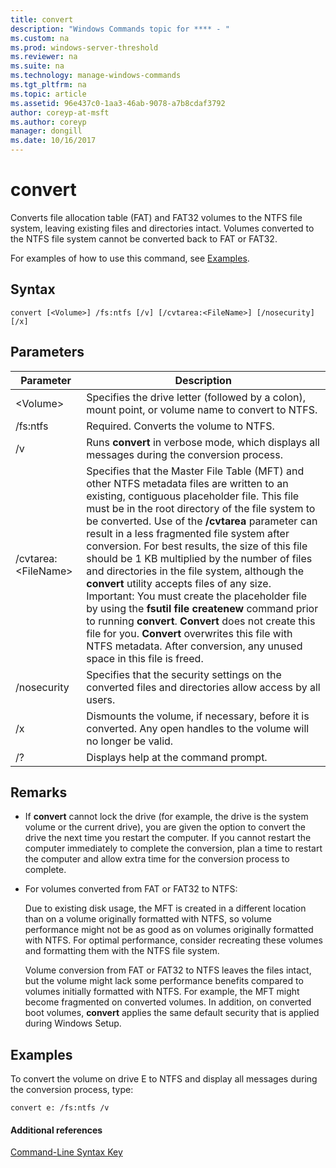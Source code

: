 ```yaml
---
title: convert
description: "Windows Commands topic for **** - "
ms.custom: na
ms.prod: windows-server-threshold
ms.reviewer: na
ms.suite: na
ms.technology: manage-windows-commands
ms.tgt_pltfrm: na
ms.topic: article
ms.assetid: 96e437c0-1aa3-46ab-9078-a7b8cdaf3792
author: coreyp-at-msft
ms.author: coreyp
manager: dongill
ms.date: 10/16/2017
---
```


# convert



Converts file allocation table (FAT) and FAT32 volumes to the NTFS file system, leaving existing files and directories intact. Volumes converted to the NTFS file system cannot be converted back to FAT or FAT32.

For examples of how to use this command, see [Examples](#BKMK_examples).

## Syntax

```
convert [<Volume>] /fs:ntfs [/v] [/cvtarea:<FileName>] [/nosecurity] [/x]
```

## Parameters

|Parameter|Description|
|---------|-----------|
|\<Volume>|Specifies the drive letter (followed by a colon), mount point, or volume name to convert to NTFS.|
|/fs:ntfs|Required. Converts the volume to NTFS.|
|/v|Runs **convert** in verbose mode, which displays all messages during the conversion process.|
|/cvtarea:\<FileName>|Specifies that the Master File Table (MFT) and other NTFS metadata files are written to an existing, contiguous placeholder file. This file must be in the root directory of the file system to be converted. Use of the **/cvtarea** parameter can result in a less fragmented file system after conversion. For best results, the size of this file should be 1 KB multiplied by the number of files and directories in the file system, although the **convert** utility accepts files of any size.</br>Important: You must create the placeholder file by using the **fsutil file createnew** command prior to running **convert**. **Convert** does not create this file for you. **Convert** overwrites this file with NTFS metadata. After conversion, any unused space in this file is freed.|
|/nosecurity|Specifies that the security settings on the converted files and directories allow access by all users.|
|/x|Dismounts the volume, if necessary, before it is converted. Any open handles to the volume will no longer be valid.|
|/?|Displays help at the command prompt.|

## Remarks

-   If **convert** cannot lock the drive (for example, the drive is the system volume or the current drive), you are given the option to convert the drive the next time you restart the computer. If you cannot restart the computer immediately to complete the conversion, plan a time to restart the computer and allow extra time for the conversion process to complete.
-   For volumes converted from FAT or FAT32 to NTFS:

    Due to existing disk usage, the MFT is created in a different location than on a volume originally formatted with NTFS, so volume performance might not be as good as on volumes originally formatted with NTFS. For optimal performance, consider recreating these volumes and formatting them with the NTFS file system.

    Volume conversion from FAT or FAT32 to NTFS leaves the files intact, but the volume might lack some performance benefits compared to volumes initially formatted with NTFS. For example, the MFT might become fragmented on converted volumes. In addition, on converted boot volumes, **convert** applies the same default security that is applied during Windows Setup.

## <a name="BKMK_examples"></a>Examples

To convert the volume on drive E to NTFS and display all messages during the conversion process, type:
```
convert e: /fs:ntfs /v
```

#### Additional references

[Command-Line Syntax Key](command-line-syntax-key.md)